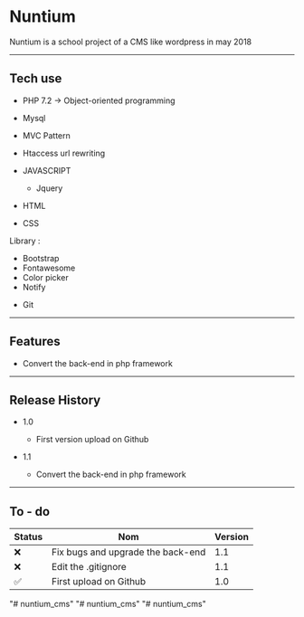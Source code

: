 # Nuntium

Nuntium is a school project of a CMS like wordpress in may 2018

------
## Tech use

- PHP 7.2 -> Object-oriented programming
- Mysql
- MVC Pattern
- Htaccess url rewriting

- JAVASCRIPT
    * Jquery
- HTML
- CSS

Library :
* Bootstrap
* Fontawesome
* Color picker
* Notify

- Git

------
## Features

- Convert the back-end in php framework 

------
## Release History

*  1.0
    *  First version upload on Github

*  1.1
    *  Convert the back-end in php framework 


------
## To - do
| Status        | Nom           | Version  |
| --- | --- | --- |
| ❌ | Fix bugs and upgrade the back-end | 1.1 |
| ❌ | Edit the .gitignore | 1.1 |
| ✅ | First upload on Github | 1.0 |

"# nuntium_cms" 
"# nuntium_cms" 
"# nuntium_cms" 
